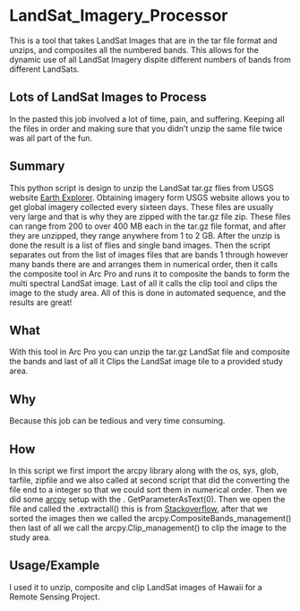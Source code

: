 # LandSat_Imagery_Processor
This is a tool that takes LandSat Images that are in the tar file format and unzips, and composites all the numbered bands. This allows for the dynamic use of all LandSat Imagery dispite different numbers of bands from different LandSats. 
## Lots of LandSat Images to Process 
In the pasted this job involved a lot of time, pain, and suffering. Keeping all the files in order and making sure that you didn’t unzip the same file twice was all part of the fun.
## Summary
This python script is design to unzip the LandSat tar.gz flies from USGS website [Earth Explorer](https://earthexplorer.usgs.gov/). Obtaining imagery form USGS website allows you to get global imagery collected every sixteen days. These files are usually very large and that is why they are zipped with the tar.gz file zip. These files can range from 200 to over 400 MB each in the tar.gz file format, and after they are unzipped, they range anywhere from 1 to 2 GB. After the unzip is done the result is a list of flies and single band images. Then the script separates out from the list of images files that are bands 1 through however many bands there are and arranges them in numerical order, then it calls the composite tool in Arc Pro and runs it to composite the bands to form the multi spectral LandSat image. Last of all it calls the clip tool and clips the image to the study area. All of this is done in automated sequence, and the results are great!  
## What
With this tool in Arc Pro you can unzip the tar.gz LandSat file and composite the bands and last of all it Clips the LandSat image tile to a provided study area. 
## Why
Because this job can be tedious and very time consuming.
## How
In this script we first import the arcpy library along with the os, sys, glob, tarfile, zipfile and we also called at second script that did the converting the file end to a integer so that we could sort them in numerical order. Then we did some [arcpy](http://pro.arcgis.com/en/pro-app/arcpy/functions/getparameterastext.htm) setup with the . GetParameterAsText(0). Then we open the file and called the .extractall() this is from [Stackoverflow](https://stackoverflow.com/questions/30887979/i-want-to-create-a-script-for-unzip-tar-gz-file-via-python), after that we sorted the images then we called the arcpy.CompositeBands_management()  then last of all we call the arcpy.Clip_management() to clip the image to the study area.
## Usage/Example
I used it to unzip, composite and clip LandSat images of Hawaii for a Remote Sensing Project.

